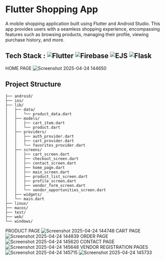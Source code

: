 # Flutter Shopping App

A mobile shopping application built using Flutter and Android Studio. This app provides users with a seamless shopping experience, encompassing features such as browsing products, managing their profile, viewing purchase history, and more.

## Tech Stack : ![Flutter](https://img.shields.io/badge/Flutter-%2302569B.svg?style=for-the-badge&logo=Flutter&logoColor=white) ![Firebase](https://img.shields.io/badge/firebase-%23039BE5.svg?style=for-the-badge&logo=firebase) ![EJS](https://img.shields.io/badge/ejs-%23B4CA65.svg?style=for-the-badge&logo=ejs&logoColor=black) ![Flask](https://img.shields.io/badge/flask-%23000.svg?style=for-the-badge&logo=flask&logoColor=white)
HOME PAGE
![Screenshot 2025-04-24 144650](https://github.com/user-attachments/assets/0ab57996-085d-471b-8a37-8026dcf7375d)

## Project Structure
```
├── android/
├── ios/
├── lib/
│   ├── data/
│   │   └── product_data.dart
│   ├── models/
│   │   ├── cart_item.dart
│   │   └── product.dart
│   ├── providers/
│   │   ├── auth_provider.dart
│   │   ├── cart_provider.dart
│   │   └── favorites_provider.dart
│   ├── screens/
│   │   ├── cart_screen.dart
│   │   ├── checkout_screen.dart
│   │   ├── contact_screen.dart
│   │   ├── home_page.dart
│   │   ├── main_screen.dart
│   │   ├── product_list_screen.dart
│   │   ├── profile_screen.dart
│   │   ├── vendor_form_screen.dart
│   │   └── vendor_opportunities_screen.dart
│   ├── widgets/
│   └── main.dart
├── linux/
├── macos/
├── test/
├── web/
└── windows/
```
PRODUCT PAGE 
![Screenshot 2025-04-24 144748](https://github.com/user-attachments/assets/b56b2921-dc66-4ca0-b102-03132f76d6cd)
CART PAGE
![Screenshot 2025-04-24 144839](https://github.com/user-attachments/assets/89fd287b-4efd-42f0-acb2-36c7fef1ec1c)
ORDER PAGE
![Screenshot 2025-04-24 145620](https://github.com/user-attachments/assets/b690edb4-ad92-4c1c-8e23-f3177bed0e1e)
CONTACT PAGE 
![Screenshot 2025-04-24 145648](https://github.com/user-attachments/assets/8096002e-842f-4cf7-af76-65509b19881f)
VENDOR REGISTRATION PAGES 
![Screenshot 2025-04-24 145715](https://github.com/user-attachments/assets/22a3504f-15bd-45c5-a1d1-9e4c6d2b0e02)
![Screenshot 2025-04-24 145733](https://github.com/user-attachments/assets/1394ee82-3279-436e-8dab-fc97552f953b)
